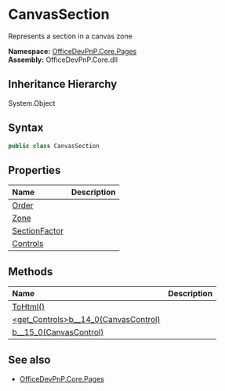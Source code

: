 # CanvasSection
Represents a section in a canvas zone  

**Namespace:** [OfficeDevPnP.Core.Pages](OfficeDevPnP.Core.Pages.md)  
**Assembly:** OfficeDevPnP.Core.dll  
## Inheritance Hierarchy
System.Object  
## Syntax
```C#
public class CanvasSection
```
## Properties
|**Name**|**Description**|
|:-----|:-----|
| [Order](OfficeDevPnP.Core.Pages.CanvasSection.Order.md) | 
| [Zone](OfficeDevPnP.Core.Pages.CanvasSection.Zone.md) | 
| [SectionFactor](OfficeDevPnP.Core.Pages.CanvasSection.SectionFactor.md) | 
| [Controls](OfficeDevPnP.Core.Pages.CanvasSection.Controls.md) | 
## Methods
|**Name**|**Description**|
|:-----|:-----|
| [ToHtml()](OfficeDevPnP.Core.Pages.CanvasSection.ToHtml.md) | 
| [<get_Controls>b__14_0(CanvasControl)](OfficeDevPnP.Core.Pages.CanvasSection.<get_Controls>b__14_0CanvasControl.md) | 
| [<ToHtml>b__15_0(CanvasControl)](OfficeDevPnP.Core.Pages.CanvasSection.<ToHtml>b__15_0CanvasControl.md) | 
## See also
- [OfficeDevPnP.Core.Pages](OfficeDevPnP.Core.Pages.md)
